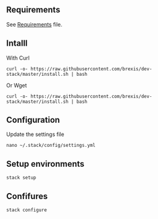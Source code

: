 ## Requirements
See [Requirements](Requirements) file.

## Intalll
With Curl
```
curl -o- https://raw.githubusercontent.com/brexis/dev-stack/master/install.sh | bash
```

Or Wget

```
curl -o- https://raw.githubusercontent.com/brexis/dev-stack/master/install.sh | bash
```

## Configuration
Update the settings file
```
nano ~/.stack/config/settings.yml
```

## Setup environments
```
stack setup
```

## Confifures
```
stack configure
```
